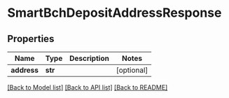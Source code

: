 # SmartBchDepositAddressResponse

## Properties
Name | Type | Description | Notes
------------ | ------------- | ------------- | -------------
**address** | **str** |  | [optional] 

[[Back to Model list]](../README.md#documentation-for-models) [[Back to API list]](../README.md#documentation-for-api-endpoints) [[Back to README]](../README.md)


